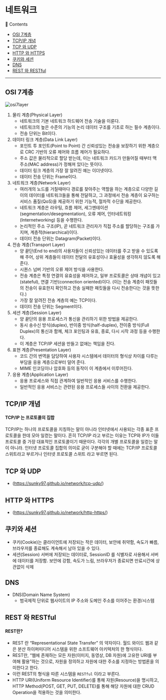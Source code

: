 # 네트워크
🔖 Contents
- [OSI 7계층](#OSI-7계층)
- [TCP/IP 개념](#TCP/IP-개념)
- [TCP 와 UDP](#TCP-와-UDP)
- [HTTP 와 HTTPS](#HTTP-와-HTTPS)
- [쿠키와 세션](#쿠키와-세션)
- [DNS](#DNS)
- [REST 와 RESTful](#REST-와-RESTful)

<hr>

## OSI 7계층

![osi7layer](https://media.vlpt.us/images/dyllis/post/7a6679e2-26e0-4d3e-b792-c866b9012226/%EB%8B%A4%EC%9A%B4%EB%A1%9C%EB%93%9C.png)

1. 물리 계층(Physical Layer)
    - 네트워크의 기본 네트워크 하드웨어 전송 기술을 이룬다.
    - 네트워크의 높은 수준의 기능의 논리 데이터 구조를 기초로 하는 필수 계층이다.
    - 전송 단위는 Bit이다.
2. 데이터 링크 계층(Data Link Layer)
    - 포인트 투 포인트(Point to Point) 간 신뢰성있는 전송을 보장하기 위한 계층으로 CRC 기반의 오류 제어와 흐름 제어가 필요하다.
    - 주소 값은 물리적으로 할당 받는데, 이는 네트워크 카드가 만들어질 때부터 맥 주소(MAC address)가 정해져 있다는 뜻이다.
    - 데이터 링크 계층의 가장 잘 알려진 예는 이더넷이다.
    - 데이터 전송 단위는 Frame이다.
3. 네트워크 계층(Network Layer)
    - 여러개의 노드를 거칠때마다 경로를 찾아주는 역할을 하는 계층으로 다양한 길이의 데이터를 네트워크들을 통해 전달하고, 그 과정에서 전송 계층이 요구하는 서비스 품질(QoS)을 제공하기 위한 기능적, 절차적 수단을 제공한다.
    - 네트워크 계층은 라우팅, 흐름 제어, 세그멘테이션(segmentation/desegmentation), 오류 제어, 인터네트워킹(Internetworking) 등을 수행한다.
    - 논리적인 주소 구조(IP), 곧 네트워크 관리자가 직접 주소를 할당하는 구조를 가지며, 계층적(hierarchical)이다.
    - 데이터 전송 단위는 Datagram(Packet)이다.
4. 전송 계층(Transport Layer)
    - 양 끝단(End to end)의 사용자들이 신뢰성있는 데이터를 주고 받을 수 있도록 해 주어, 상위 계층들이 데이터 전달의 유효성이나 효율성을 생각하지 않도록 해준다.
    - 시퀀스 넘버 기반의 오류 제어 방식을 사용한다.
    - 전송 계층은 특정 연결의 유효성을 제어하고, 일부 프로토콜은 상태 개념이 있고(stateful), 연결 기반(connection oriented)이다. (이는 전송 계층이 패킷들의 전송이 유효한지 확인하고 전송 실패한 패킷들을 다시 전송한다는 것을 뜻한다.)
    - 가장 잘 알려진 전송 계층의 예는 TCP이다.
    - 데이터 전송 단위는 Segment이다.
5. 세션 계층(Session Layer)
    - 양 끝단의 응용 프로세스가 통신을 관리하기 위한 방법을 제공한다.
    - 동시 송수신 방식(duplex), 반이중 방식(half-duplex), 전이중 방식(Full Duplex)의 통신과 함께, 체크 포인팅과 유휴, 종료, 다시 시작 과정 등을 수행한다.
    - 이 계층은 TCP/IP 세션을 만들고 없애는 책임을 진다.
6. 표현 계층(Presentation Layer)
    - 코드 간의 번역을 담당하여 사용자 시스템에서 데이터의 형식상 차이를 다루는 부담을 응용 계층으로부터 덜어 준다.
    - MIME 인코딩이나 암호화 등의 동작이 이 계층에서 이루어진다.
7. 응용 계층(Application Layer)
    - 응용 프로세스와 직접 관계하여 일반적인 응용 서비스를 수행한다.
    - 일반적인 응용 서비스는 관련된 응용 프로세스들 사이의 전환을 제공한다.

## TCP/IP 개념

#### TCP/IP 는 프로토콜의 집합

TCP/IP는 하나의 프로토콜을 지칭하는 말이 아니라 인터넷에서 사용되는 각종 표준 프로토콜을 한데 모아 일컫는 말이다. 흔히 TCP/IP 라고 부르는 이유는 TCP와 IP가 이들 프로토콜 중 가장 대표적인 프로토콜이기 때문이다. 각각의 개별 프로토콜을 일컫는 말이 아니라. 인터넷 프로토콜 집합의 의미로 굳이 구분해야 할 때에는 TCP/IP 프로토콜 스위트라고 부르거나 인터넷 프로토콜 스위트 라고 부르면 된다.

## TCP 와 UDP

- (https://sunky97.github.io/network/tcp-udp/)

## HTTP 와 HTTPS
- (https://sunky97.github.io/network/http-https/)

## 쿠키와 세션

- 쿠키(Cookie)는 클라이언트에 저장되는 작은 데이터, 보안에 취약함, 속도가 빠름, 브라우저를 종료해도 계속해서 남아 있을 수 있다.
- 세션(Session) 서버에 저장되는 데이터로, SessionID 를 식별자로 사용해서 서버에 데이터를 저장함. 보안에 강함, 속도가 느림, 브라우저가 종료되면 만료시간에 상관없이 삭제

## DNS

- DNS(Domain Name System)
    - 범국제적 단위로 웹사이트의 IP 주소와 도메인 주소를 이어주는 환경/시스템

## REST 와 RESTful

#### REST란?
- REST 란 “Representational State Transfer” 의 약자이다. 월드 와이드 웹과 같은 분산 하이퍼미디어 시스템을 위한 소프트웨어 아키텍처의 한 형식이다.
- REST란, “웹에 존재하는 모든 자원(이미지, 동영상, DB 자원)에 고유한 URI를 부여해 활용”하는 것으로, 자원을 정의하고 자원에 대한 주소를 지정하는 방법론을 의미한다고 한다.
- 이런 REST의 형식을 따른 시스템을 `RESTful` 이라고 부른다.
- HTTP URI(Uniform Resource Identifier)를 통해 자원(Resource)을 명시하고, HTTP Method(POST, GET, PUT, DELETE)를 통해 해당 자원에 대한 CRUD Operation을 적용하는 것을 의미한다.
